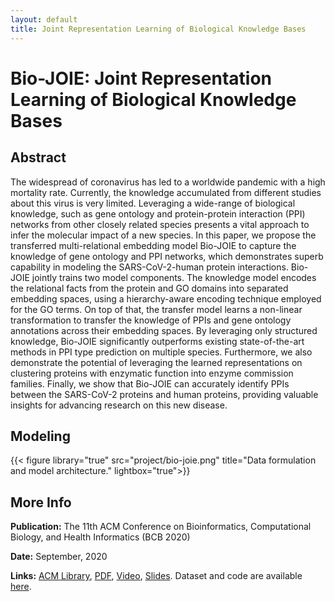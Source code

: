 ```yaml
---
layout: default
title: Joint Representation Learning of Biological Knowledge Bases
---
```


# Bio-JOIE: Joint Representation Learning of Biological Knowledge Bases

## Abstract

The widespread of coronavirus has led to a worldwide pandemic with a high mortality rate. Currently, the knowledge accumulated from different studies about this virus is very limited. Leveraging a wide-range of biological knowledge, such as gene ontology and protein-protein interaction (PPI) networks from other closely related species presents a vital approach to infer the molecular impact of a new species. In this paper, we propose the transferred multi-relational embedding model Bio-JOIE to capture the knowledge of gene ontology and PPI networks, which demonstrates superb capability in modeling the SARS-CoV-2-human protein interactions. Bio-JOIE jointly trains two model components. The knowledge model encodes the relational facts from the protein and GO domains into separated embedding spaces, using a hierarchy-aware encoding technique employed for the GO terms. On top of that, the transfer model learns a non-linear transformation to transfer the knowledge of PPIs and gene ontology annotations across their embedding spaces. By leveraging only structured knowledge, Bio-JOIE significantly outperforms existing state-of-the-art methods in PPI type prediction on multiple species. Furthermore, we also demonstrate the potential of leveraging the learned representations on clustering proteins with enzymatic function into enzyme commission families. Finally, we show that Bio-JOIE can accurately identify PPIs between the SARS-CoV-2 proteins and human proteins, providing valuable insights for advancing research on this new disease. 

## Modeling

{{< figure library="true" src="project/bio-joie.png" title="Data formulation and model architecture." lightbox="true">}}

## More Info

**Publication:** The 11th ACM Conference on Bioinformatics, Computational Biology, and Health Informatics (BCB 2020)

**Date:** September, 2020

**Links:** [ACM Library](https://dl.acm.org/doi/10.1145/3388440.3412477), [PDF](/assets/files/pubs/BCB20_BioJOIE.pdf), [Video](https://drive.google.com/file/d/1izGjpfyqVxmBdmdLPof7QfxdNQefoRhY/view?usp=sharing), [Slides](/assets/files/pubs/BCB20_BioJOIE_Slides.pdf). Dataset and code are available [here](https://www.dropbox.com/sh/odwwjbc9fbed3y2/AADvKvu2w6Rcju6DOihQcBa_a?dl=0).
